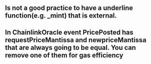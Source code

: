 ## Is not a good practice to have a underline function(e.g. _mint) that is external. 

## In ChainlinkOracle event PricePosted has requestPriceMantissa and newpriceMantissa that are always going to be equal. You can remove one of them for gas efficiency

